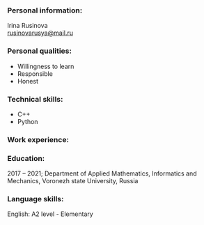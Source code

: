 ### Personal information:

Irina Rusinova  
rusinovarusya@mail.ru

### Personal qualities:

* Willingness to learn
* Responsible
* Honest

### Technical skills:

* C++
* Python

### Work experience:

### Education:

2017 – 2021; Department of Applied Mathematics, Informatics and Mechanics, Voronezh state University, Russia

### Language skills:

English: A2 level - Elementary  
